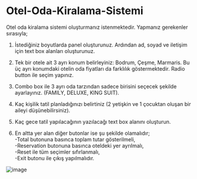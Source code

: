 # Otel-Oda-Kiralama-Sistemi

Otel oda kiralama sistemi oluşturmanız istenmektedir. Yapmanız gerekenler sırasıyla;
1) İstediğiniz boyutlarda panel oluşturunuz. Ardından ad, soyad ve iletişim için text box 
alanları oluşturunuz.

2) Tek bir otele ait 3 ayrı konum belirleyiniz: Bodrum, Çeşme, Marmaris. Bu üç ayrı 
konumdaki otelin oda fiyatları da farklılık göstermektedir. Radio button ile seçim 
yapınız.

3) Combo box ile 3 ayrı oda tarzından sadece birisini seçecek şekilde ayarlayınız. 
(FAMILY, DELUXE, KING SUIT).

4) Kaç kişilik tatil planladığınızı belirtiniz (2 yetişkin ve 1 çocuktan oluşan bir aileyi 
düşünebilirsiniz).

5) Kaç gece tatil yapılacağının yazılacağı text box alanını oluşturun.
 
6) En altta yer alan diğer butonlar ise şu şekilde olamalıdır;  
  -Total butonuna basınca toplam tutar gösterilmeli,   
  -Reservation butonuna basınca oteldeki yer ayrılmalı,   
  -Reset ile tüm seçimler sıfırlanmalı,  
  -Exit butonu ile çıkış yapılmalıdır.   

![image](https://github.com/ahmet-yasir/Otel-Oda-Kiralama-Sistemi/assets/131553807/9f932b5b-646a-4ef8-989b-8447cd6d4a72)




       
